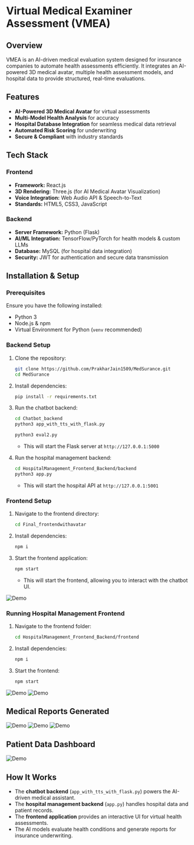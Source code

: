 # Virtual Medical Examiner Assessment (VMEA)

## Overview
VMEA is an AI-driven medical evaluation system designed for insurance companies to automate health assessments efficiently. It integrates an AI-powered 3D medical avatar, multiple health assessment models, and hospital data to provide structured, real-time evaluations.

## Features
- **AI-Powered 3D Medical Avatar** for virtual assessments
- **Multi-Model Health Analysis** for accuracy
- **Hospital Database Integration** for seamless medical data retrieval
- **Automated Risk Scoring** for underwriting
- **Secure & Compliant** with industry standards

## Tech Stack
### Frontend
- **Framework:** React.js
- **3D Rendering:** Three.js (for AI Medical Avatar Visualization)
- **Voice Integration:** Web Audio API & Speech-to-Text
- **Standards:** HTML5, CSS3, JavaScript

### Backend
- **Server Framework:** Python (Flask)
- **AI/ML Integration:** TensorFlow/PyTorch for health models & custom LLMs
- **Database:** MySQL (for hospital data integration)
- **Security:** JWT for authentication and secure data transmission

## Installation & Setup

### Prerequisites
Ensure you have the following installed:
- Python 3
- Node.js & npm
- Virtual Environment for Python (`venv` recommended)

### Backend Setup
1. Clone the repository:
   ```bash
   git clone https://github.com/PrakharJain1509/MedSurance.git
   cd MedSurance
   ```
2. Install dependencies:
   ```bash
   pip install -r requirements.txt
   ```
3. Run the chatbot backend:
   ```bash
   cd Chatbot_backend
   python3 app_with_tts_with_flask.py
   ```
   ```bash
   python3 eval2.py
   ```
   - This will start the Flask server at `http://127.0.0.1:5000`

4. Run the hospital management backend:
   ```bash
   cd HospitalManagement_Frontend_Backend/backend
   python3 app.py
   ```
   - This will start the hospital API at `http://127.0.0.1:5001`

### Frontend Setup
1. Navigate to the frontend directory:
   ```bash
   cd Final_frontendwithavatar
   ```
2. Install dependencies:
   ```bash
   npm i
   ```
3. Start the frontend application:
   ```bash
   npm start
   ```
   - This will start the frontend, allowing you to interact with the chatbot UI.

![Demo](https://github.com/PrakharJain1509/MedSurance/blob/main/assets/Screenshot%202025-03-02%20at%2012.09.26%E2%80%AFAM.png)

### Running Hospital Management Frontend
1. Navigate to the frontend folder:
   ```bash
   cd HospitalManagement_Frontend_Backend/frontend
   ```
2. Install dependencies:
   ```bash
   npm i
   ```
3. Start the frontend:
   ```bash
   npm start
   ```

![Demo](https://github.com/PrakharJain1509/MedSurance/blob/main/assets/Screenshot%202025-03-02%20at%2012.06.27%E2%80%AFAM.png)
![Demo](https://github.com/PrakharJain1509/MedSurance/blob/main/assets/Screenshot%202025-03-02%20at%2012.06.40%E2%80%AFAM.png)

## Medical Reports Generated
![Demo](https://github.com/PrakharJain1509/MedSurance/blob/main/assets/Screenshot%202025-03-02%20at%2012.14.28%E2%80%AFAM.png)
![Demo](https://github.com/PrakharJain1509/MedSurance/blob/main/assets/Screenshot%202025-03-02%20at%2012.15.29%E2%80%AFAM.png)
![Demo](https://github.com/PrakharJain1509/MedSurance/blob/main/assets/Screenshot%202025-03-02%20at%2012.15.48%E2%80%AFAM.png)

## Patient Data Dashboard
![Demo](https://github.com/PrakharJain1509/MedSurance/blob/main/assets/Screenshot%202025-03-02%20at%2012.16.58%E2%80%AFAM.png)

## How It Works
- The **chatbot backend** (`app_with_tts_with_flask.py`) powers the AI-driven medical assistant.
- The **hospital management backend** (`app.py`) handles hospital data and patient records.
- The **frontend application** provides an interactive UI for virtual health assessments.
- The AI models evaluate health conditions and generate reports for insurance underwriting.
